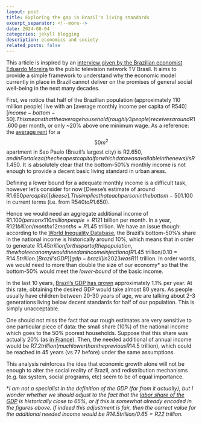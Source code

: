 ```yaml
---
layout: post
title: Exploring the gap in Brazil's living standards
excerpt_separator: <!--more-->
date: 2024-08-04
categories: jekyll blogging
description: economics and society
related_posts: false
---
```

This article is inspired by an [interview given by the Brazilian economist Eduardo Moreira][tv-brasil] to the public television network TV Brasil. It aims to provide a simple framework to understand why the economic model currently in place in Brazil cannot deliver on the promises of general social well-being in the next many decades.

<!--more-->

First, we notice that half of the Brazilian population (approximately 110 million people) live with an [average monthly income per capita of R$540][income-bottom-50]. This means that the average household (roughly 3 people) receives around R$1.600 per month, or only ~20% above one minimum wage. As a reference: the [average rent][rent] for a $$50m^2$$ apartment in Sao Paulo (Brazil’s largest city) is R$2.650, and in Fortaleza (the cheapest capital for which data was available in the news) is R$1.450. It is absolutely clear that the bottom-50%’s monthly income is not enough to provide a decent basic living standard in urban areas.

Defining a lower bound for a adequate monthly income is a difficult task, however let’s consider for now [Dieese’s estimate of around R$1.650 per capita][dieese]. This implies that each person in the bottom-50% would have to increase their income in approximately R$1.100 in current terms (i.e. from R$540 to R$1.650).

Hence we would need an aggregate additional income of R$1.100/person x 110 million people = R$121 billion per month. In a year, R$121 billion/month x 12 months = R$1.45 trillion. We have an issue though: according to the [World Inequality Database][wid-brazil], the Brazil’s bottom-50%’s share in the national income is historically around 10%, which means that in order to generate R$1.45 trillion for this part of the population, the whole economy would need an income injection of R$1.45 trillion/0.10 = R$14.5 trillion. [Brazil’s GDP][gdp-brazil] in 2023 was R$11 trillion. In order words, we would need to more than double the size of our economy* so that the bottom-50% would meet the *lower-bound* of the basic income. 

In the last 10 years, [Brazil’s GDP has grown][gdp-growth-brazil] approximately 1.1% per year. At this rate, obtaining the desired GDP would take almost 80 years. As people usually have children between 20-30 years of age, we are talking about 2-3 generations living below decent standards for half of our population. This is simply unacceptable. 

One should not miss the fact that our rough estimates are very sensitive to one particular piece of data: the small share (10%) of the national income which goes to the 50% poorest households. Suppose that this share was actually 20% (as [in France][wid-france]). Then, the needed additional of annual income would be R$7.2 trillion (much lower than the previous R$14.5 trillion), which could be reached in 45 years (vs 77 before) under the same assumptions.

This analysis reinforces the idea that economic growth alone will not be enough to alter the social reality of Brazil, and redistribution mechanisms (e.g. tax system, social programs, etc) seem to be of equal importance. 

**I am not a specialist in the definition of the GDP (far from it actually), but I wonder whether we should adjust to the fact that the [labor share of the GDP][labor-share] is historically close to 65%, or if this is somewhat already encoded in the figures above. If indeed this adjustment is fair, then the correct value for the additional needed income would be R$14.5 trillion/0.65 = R$22 trillion.*



[tv-brasil]: https://www.youtube.com/watch?v=Zs1lnsodeVA
[income-bottom-50]: https://www.estadao.com.br/economia/1-mais-rico-325-vezes-metade-mais-pobre-ibge-nprei/
[dieese]: https://valorinveste.globo.com/objetivo/gastar-bem/noticia/2023/08/04/salario-minimo-ideal-deveria-ser-de-r-r-652893-diz-dieese.ghtml
[rent]: https://exame.com/mercado-imobiliario/preco-medio-do-aluguel-no-pais-sobe-375-no-primeiro-trimestre-veja-valor-por-capital/
[wid-brazil]: https://wid.world/country/brazil/
[wid-france]: https://wid.world/country/france/
[gdp-brazil]: https://www.ibge.gov.br/explica/pib.php
[labor-share]: https://ourworldindata.org/grapher/labor-share-of-gdp
[gdp-growth-brazil]: https://www.ibge.gov.br/estatisticas/economicas/contas-nacionais/9300-contas-nacionais-trimestrais.html?=&t=series-historicas&utm_source=landing&utm_medium=explica&utm_campaign=pib#evolucao-taxa






